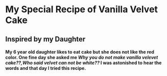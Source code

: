 # My Special Recipe of Vanilla Velvet Cake
## Inspired by my Daughter
#### My 6 year old daughter likes to eat cake but she does not like the red color. One fine day she asked me *Why you do not make vanilla velevet cake??,Who said velvet can not be white??* I was astonished to hear the words and that day I tried this recipe.
